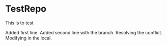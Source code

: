 # TestRepo
This is to test

Added first line.
Added second line with the branch.
Resolving the conflict.
Modifying in the local.

